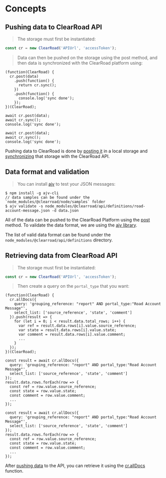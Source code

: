 # Concepts

## Pushing data to ClearRoad API

> The storage must first be instantiated:

```javascript
const cr = new ClearRoad('APIUrl', 'accessToken');
```

> Data can then be pushed on the storage using the post method, and then data is synchronized with the ClearRoad platform using:

```javascript--browser
(function(ClearRoad) {
  cr.post(data)
    .push(function() {
      return cr.sync();
    })
    .push(function() {
      console.log('sync done');
    });
})(ClearRoad);
```

```javascript--browser-es6
await cr.post(data);
await cr.sync();
console.log('sync done');
```

```javascript--node
await cr.post(data);
await cr.sync();
console.log('sync done');
```

Pushing data to ClearRoad is done by [posting it](#post) in a local storage and [synchronizing](#sync) that storage with the ClearRoad API.

## Data format and validation

> You can install [ajv](https://github.com/jessedc/ajv-cli) to test your JSON messages:

```
$ npm install -g ajv-cli
// data samples can be found under the `node_modules/@clearroad/node/samples` folder
$ ajv validate -s node_modules/@clearroad/api/definitions/road-account-message.json -d data.json
```

All of the data can be pushed to the ClearRoad Platform using the [post](#post) method. To validate the data format, we are using the [ajv library](https://github.com/epoberezkin/ajv).

The list of valid data format can be found under the `node_modules/@clearroad/api/definitions` directory.

## Retrieving data from ClearRoad API

> The storage must first be instantiated:

```javascript
const cr = new ClearRoad('APIUrl', 'accessToken');
```

> Then create a query on the `portal_type` that you want:

```javascript--browser
(function(ClearRoad) {
  cr.allDocs({
    query: 'grouping_reference: "report" AND portal_type:"Road Account Message"',
    select_list: ['source_reference', 'state', 'comment']
  }).push(result => {
    for (let i = 0; i < result.data.total_rows; i++) {
      var ref = result.data.rows[i].value.source_reference;
      var state = result.data.rows[i].value.state;
      var comment = result.data.rows[i].value.comment;
      ...
    }
  });
})(ClearRoad);
```

```javascript--browser-es6
const result = await cr.allDocs({
  query: 'grouping_reference: "report" AND portal_type:"Road Account Message"',
  select_list: ['source_reference', 'state', 'comment']
});
result.data.rows.forEach(row => {
  const ref = row.value.source_reference;
  const state = row.value.state;
  const comment = row.value.comment;
  ...
});
```

```javascript--node
const result = await cr.allDocs({
  query: 'grouping_reference: "report" AND portal_type:"Road Account Message"',
  select_list: ['source_reference', 'state', 'comment']
});
result.data.rows.forEach(row => {
  const ref = row.value.source_reference;
  const state = row.value.state;
  const comment = row.value.comment;
  ...
});
```

After [pushing data](#pushing-data-to-clearroad-api) to the API, you can retrieve it using the [cr.allDocs](#alldocs) function.
